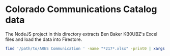# Colorado Communications Catalog data

The NodeJS project in this directory extracts Ben Baker KB0UBZ's Excel files and
load the data into Firestore.

```bash
find '/path/to/ARES Communication ' -name "*217*.xlsx" -print0 | xargs -0 -I {} python3 -m extractor '{}'
```
